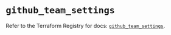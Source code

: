 # `github_team_settings`

Refer to the Terraform Registry for docs: [`github_team_settings`](https://registry.terraform.io/providers/integrations/github/5.45.0/docs/resources/team_settings).
